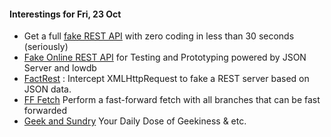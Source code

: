 #### Interestings for Fri, 23 Oct

* Get a full [fake REST API](https://github.com/typicode/json-server) with zero coding in less than 30 seconds (seriously)
* [Fake Online REST API](http://jsonplaceholder.typicode.com/) for Testing and Prototyping powered by JSON Server and lowdb
* [FactRest](https://github.com/marmelab/FakeRest) : Intercept XMLHttpRequest to fake a REST server based on JSON data.
* [FF Fetch](https://github.com/xaethos/dotfiles/blob/master/bin/git-ffetch) Perform a fast-forward fetch with all branches that can be fast forwarded
* [Geek and Sundry](http://geekandsundry.com/) Your Daily Dose of Geekiness & etc.
